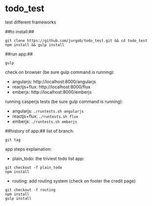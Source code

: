 todo_test
=========

test different frameworks

##to install:##
```
git clone https://github.com/jurgob/todo_test.git && cd todo_test
npm install && gulp install
```
##run app:##
```
gulp
```

check on browser (be sure gulp command is running):
- angularjs: http://localhost:8000/angularjs
- reactjs+flux: http://localhost:8000/flux
- emberjs: http://localhost:8000/emberjs

running casperjs tests (be sure gulp command is running):
- angularjs: ```./runtests.sh angularjs```
- reactjs+flux: ```./runtests.sh flux```
- emberjs: ```./runtests.sh emberjs```




##history of app:##
list of branch:
```
git tag
```
app steps explaination:

- plain_todo: the triviest todo list app:
```
git checkout -f plain_todo
npm install
```

- routing: add routing system (check on footer the credit page)
```
git checkout -f routing
npm install
gulp install
```


 




